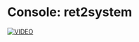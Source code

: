 # Console: ret2system
[![VIDEO](https://img.youtube.com/vi/WgKFsSjTWjI/0.jpg)](https://youtu.be/WgKFsSjTWjI "HTB Console [easy]: HackTheBox Pwn Challenge (ret2system)")